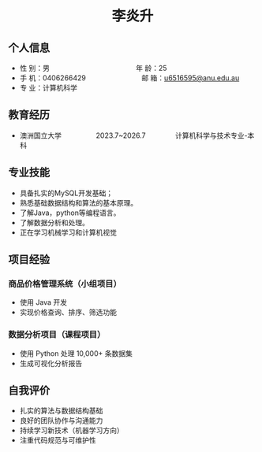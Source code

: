  <center>
     <h1>李炎升</h1>
 </center>

## 个人信息

* 性 别：男&emsp;&emsp;&emsp;&emsp;&emsp;&emsp;&emsp;&emsp;&emsp;&emsp;&emsp;&emsp;&ensp;年 龄：25
* 手 机：0406266429 &emsp;&emsp;&emsp;&emsp;&emsp;&emsp;&ensp;&ensp;&ensp;  邮 箱：u6516595@anu.edu.au
* 专 业：计算机科学 &emsp;&emsp;&emsp;&emsp;&emsp; 

## 教育经历
* 澳洲国立大学&emsp;&emsp;&emsp;&emsp;&emsp;2023.7~2026.7&emsp;&emsp;&emsp;&emsp; 计算机科学与技术专业-本科

## 专业技能

* 具备扎实的MySQL开发基础；
* 熟悉基础数据结构和算法的基本原理。
* 了解Java，python等编程语言。
* 了解数据分析和处理。
* 正在学习机械学习和计算机视觉

## 项目经验
### 商品价格管理系统（小组项目）  
- 使用 Java 开发  
- 实现价格查询、排序、筛选功能  

### 数据分析项目（课程项目）  
- 使用 Python 处理 10,000+ 条数据集  
- 生成可视化分析报告  

## 自我评价
- 扎实的算法与数据结构基础  
- 良好的团队协作与沟通能力  
- 持续学习新技术（机器学习方向）  
- 注重代码规范与可维护性  
